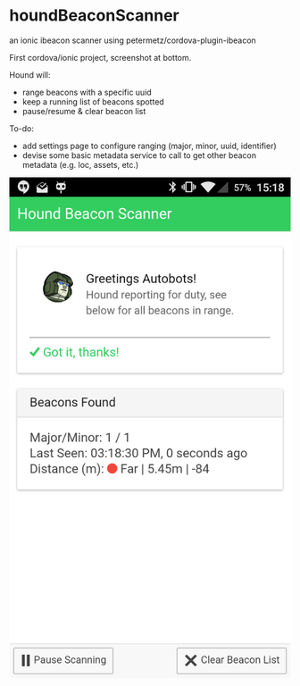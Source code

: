 # houndBeaconScanner
an ionic ibeacon scanner using petermetz/cordova-plugin-ibeacon

First cordova/ionic project, screenshot at bottom.

Hound will:
- range beacons with a specific uuid
- keep a running list of beacons spotted
- pause/resume & clear beacon list

To-do:
- add settings page to configure ranging (major, minor, uuid, identifier)
- devise some basic metadata service to call to get other beacon metadata (e.g. loc, assets, etc.)

<img src="https://github.com/garrettsutula/houndBeaconScanner/blob/master/houndScreenshot.png"/>


